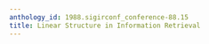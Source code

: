 ```yaml
---
anthology_id: 1988.sigirconf_conference-88.15
title: Linear Structure in Information Retrieval
---
```

